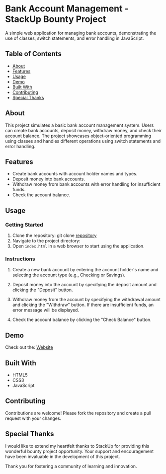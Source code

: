 # Bank Account Management - StackUp Bounty Project

A simple web application for managing bank accounts, demonstrating the use of classes, switch statements, and error handling in JavaScript.

## Table of Contents

- [About](#about)
- [Features](#features)
- [Usage](#usage)
- [Demo](#demo)
- [Built With](#built-with)
- [Contributing](#contributing)
- [Special Thanks](#special-thanks)

## About

This project simulates a basic bank account management system. Users can create bank accounts, deposit money, withdraw money, and check their account balance. The project showcases object-oriented programming using classes and handles different operations using switch statements and error handling.

## Features

- Create bank accounts with account holder names and types.
- Deposit money into bank accounts.
- Withdraw money from bank accounts with error handling for insufficient funds.
- Check the account balance.

## Usage

### Getting Started

1. Clone the repository:
git clone [repository](https://github.com/utku-guclu/StackUp/tree/javascript-intermediate/bounty)
2. Navigate to the project directory: 
3. Open `index.html` in a web browser to start using the application.

### Instructions

1. Create a new bank account by entering the account holder's name and selecting the account type (e.g., Checking or Savings).

2. Deposit money into the account by specifying the deposit amount and clicking the "Deposit" button.

3. Withdraw money from the account by specifying the withdrawal amount and clicking the "Withdraw" button. If there are insufficient funds, an error message will be displayed.

4. Check the account balance by clicking the "Check Balance" button.

## Demo

Check out the: [Website](https://utku-guclu.github.io/StackUp/)

## Built With

- HTML5
- CSS3
- JavaScript

## Contributing

Contributions are welcome! Please fork the repository and create a pull request with your changes.

## Special Thanks

I would like to extend my heartfelt thanks to StackUp for providing this wonderful bounty project opportunity. Your support and encouragement have been invaluable in the development of this project. 

Thank you for fostering a community of learning and innovation.

